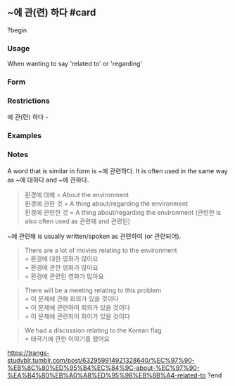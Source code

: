 ## ~에 관(련) 하다 #card
?begin
### Usage
When wanting to say 'related to' or 'regarding'

### Form
### Restrictions
에 관(련) 하다 - 
### Examples

### Notes
A word that is similar in form is ~에 관련하다. It is often used in the same way as ~에 대하다 and ~에 관하다.

> 환경에 대해 = About the environment  
> 환경에 관한 것 = A thing about/regarding the environment  
> 환경에 관련한 것 = A thing about/regarding the environment (관련한 is also often used as 관련돼 and 관련된)

~에 관련해 is usually written/spoken as 관련하여 (or 관련되어).

> There are a lot of movies relating to the environment  
> = 환경에 대한 영화가 많아요  
> = 환경에 관한 영화가 많아요  
> = 환경에 관련된 영화가 많아요

> There will be a meeting relating to this problem  
> = 이 문제에 관해 회의가 있을 것이다  
> = 이 문제에 관련하여 회의가 있을 것이다  
> = 이 문제에 관련되어 회이가 있을 것이다

> We had a discussion relating to the Korean flag  
> = 태극기에 관한 이야기를 했어요

https://trangs-studyblr.tumblr.com/post/632959914921328640/%EC%97%90-%EB%8C%80%ED%95%B4%EC%84%9C-about-%EC%97%90-%EA%B4%80%EB%A0%A8%ED%95%98%EB%8B%A4-related-to
?end
